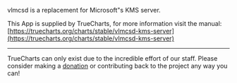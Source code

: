 vlmcsd is a replacement for Microsoft"s KMS server.

This App is supplied by TrueCharts, for more information visit the manual: [https://truecharts.org/charts/stable/vlmcsd-kms-server](https://truecharts.org/charts/stable/vlmcsd-kms-server)

---

TrueCharts can only exist due to the incredible effort of our staff.
Please consider making a [donation](https://truecharts.org/sponsor) or contributing back to the project any way you can!

